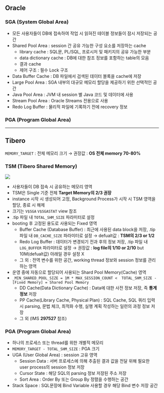 ## Oracle
### SGA (System Global Area)
- 모든 사용자들이 DB에 접속하여 작업 시 읽혀진 테이블 정보들이 잠시 저장되는 공간
- Shared Pool Area : session 간 공유 가능한 구성 요소를 저장하는 cache
  - library cache : SQL문, PL/SQL, 프로시저 및 패키지의 공유 가능한 부분
  - data dictionary cache : DB에 대한 참조 정보를 포함하는 table의 모음
  - 결과 cache
  - 제어 구조 :  필수 Lock 구조
- Data Buffer Cache : DB 파일에서 검색된 데이터 블록을 cache에 저장
- Large Pool Area : SGA 내부의 대규모 메모리 할당을 제공하기 위한 선택적인 공간
- Java Pool Area : JVM 내 session 별 Java 코드 및 데이터에 사용
- Stream Pool Area : Oracle Streams 전용으로 사용
- Redo Log Buffer : 물리적 파일에 기록하기 전에 recovery 정보
### PGA (Program Global Area)

---
## Tibero
`MEMORY_TARGET` : 전체 메모리 크기 → 권장값 : **OS 전체 memory 70-80%**
### TSM (Tibero Shared Memory)
![](https://prod-files-secure.s3.us-west-2.amazonaws.com/2e9f035b-3bba-4ce1-902b-03e8e4545fa2/50e74659-9cf4-4d7e-a1bb-37b94051050d/3.1_TSM.png?X-Amz-Algorithm=AWS4-HMAC-SHA256&X-Amz-Content-Sha256=UNSIGNED-PAYLOAD&X-Amz-Credential=ASIAZI2LB466RKMZI7PA%2F20251026%2Fus-west-2%2Fs3%2Faws4_request&X-Amz-Date=20251026T034009Z&X-Amz-Expires=3600&X-Amz-Security-Token=IQoJb3JpZ2luX2VjEMr%2F%2F%2F%2F%2F%2F%2F%2F%2F%2FwEaCXVzLXdlc3QtMiJHMEUCIQDtSky9bb3gJqnbiHjtlBQRktsgUUiR27390XAeDe%2BUTQIgR3OopSDr1yziTAbvpxwZl%2BVTOla1ced8VLHSb15PQ%2FsqiAQIg%2F%2F%2F%2F%2F%2F%2F%2F%2F%2F%2FARAAGgw2Mzc0MjMxODM4MDUiDDW0tObN4NZ4T2FT6CrcA9m7v6c3a6n8KYF2zErkw3jDYwRY820vAeGPFJQj9CtfEtrXWrwzqTvlbzbk7wGJ7wCWfNrYVdcjEDmcrYmFZogrZsWH5PQ2km2aLj3evWCiSriGbZbhZT1HmZ2gXUfQps3%2BAc1ZU3YJBorOs2urTGSa9vuOGTBvLPaT%2BfgPkoQ%2B4fqfSIVoqx7swqfMMp7ADNdCpJK73p%2BMNFrZ8M4ftzcKSb6apgFZLQhDcjfFscwwr%2Bo3oFBsOhnAdYcfMVJf0%2FMWESpKL3qbbY8XEVmFtAjONsgQEu2WfxAfS7Hy022Xst41zJnZuWJ7YJ2NvB89erCOGlQNaxRV6Aff4OY2Y%2B1zgq1Yk1YvuObmDEazVJb%2BeJbgiEB5%2Fo%2FPPpUjZjQBh%2F%2FUK5Vb8q6h0%2FjtRYH%2FoVKDR4Blm2tpghHvDyNXVaIUtOGOcJs25T2Q%2B9xZW7KitvE%2FwldSjtWQtEV8yWZPt1IRgiKRQlrIrWQP%2FIJBK%2BYE%2BACz2UhTWdLAPgQZaG5roh44DiuKtrt90cXfFZohhmZQ22Ovu8AUT7CAa176DovKVcG3W0M6aUjEJsPg5uO%2F24fCAbgzvV%2FVqlB%2BXiHJBmWOKdq8bAMPALgUf%2BDqRN3qwHYP9lEErqskok6mMPDw9ccGOqUBKr4%2FDSJZ0FdWSFuYFDJZu19e4TYR1XsnCVixvL05VPP1PYZgWvk7aNfOCTethDaCGQ2hqzYbcLGkCt2mtp%2FMqfohivdCpvJSzcfTeHlF%2FRdve0RitUb5GohACG9166kjnfHSAAJDGRb%2BgbYTo2eIt5GcDE0YKFDfIkVB5KrF4tD5u3oGCFIZu1zHH5ap7yZbN%2BDOFdKkDVzj%2FykcuTU4Y%2F9%2BSQnU&X-Amz-Signature=894f7a89ab10cc9b460dcc146b7d46a7a502dc176e0d06a0b69fcac95c144953&X-Amz-SignedHeaders=host&x-amz-checksum-mode=ENABLED&x-id=GetObject)
- 사용자들이 DB 접속 시 공유하는 메모리 영역
- TSM은 Single 기준 전체 **Target Memory의 2/3 권장**
- instance 시작 시 생성되어 고정, Background Process가 시작 시 TSM 영역을 할당, 종료 시 해제
- 크기는 `V$SGA` `V$SGASTAT` view 참조
- .tip 파일 내 `TOTAL_SHM_SIZE` 파라미터로 설정
- booting 후 고정된 용도로 사용되는 Fixed 영역
  - Buffer Cache (Database Buffer) : 최근에 사용된 data block을 저장, .tip 파일 내 `DB_CACHE_SIZE` 파라미터로 설정 → defualt값 : **TSM의 2/3 or 1/2**
  - Redo Log Buffer : 데이터가 변경되기 전과 후의 정보 저장, .tip 파일 내 `LOG_BUFFER` 파라미터로 설정 → 권장값 : **log file의 1/10 or 2/10** but 10M(defualt값) 아래일 경우 설정 X
  - 그 외 : 전역 변수를 위한 공간, working thread 정보와 session 정보를 관리하는 영역
- 운영 중에 자동으로 할당되어 사용되는 Shard Pool Memory(Cache) 영역
- `_MIN_SHARED_POOL_SIZE = 1M * MAX_SESSION_COUNT <  TOTAL_SHM_SIZE - [Fixed Memory] = Shared Pool Memory`
  - DD Cache(Data Dictionary Cache) : Data에 대한 사전 정보 저장, 즉 **통계정보** 저장 
  - PP Cache(Library Cache, Physical Plan) : SQL Cache, SQL 쿼리 입력 시 parsing, 문법 체크, 최적화 수행, 실행 계획 작성하는 일련의 과정 정보 저장
  - 그 외  (IMS **297527** 참조)
### PGA (Program Global Area)
- 하나의 프로세스 또는 thread를 위한 개별적 메모리
- `MEMORY_TARGET - TOTAL_SHM_SIZE` : PGA 크기
- UGA (User Global Area) : session 고유 영역
  - Session Data : 서버 프로세스에 의해 추출된 결과 값을 전달 위해 필요한 user process의 session 정보 저장
  - Cursor State : 해당 SQL의 parsing 정보 저장된 주소 저장
  - Sort Area : Order By 또는 Group By 정렬을 수행하는 공간
- Stack Space : SQL문장에 Bind Variable 사용할 경우 해당 Bind 변수 저장 공간

